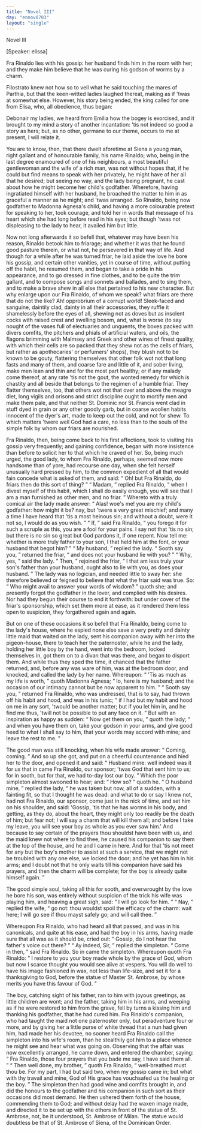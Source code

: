 ```yaml
---
title: "Novel III"
day: "ennov0703"
layout: "single"
---
```

<html>
 <head>
 </head>
 <body>
  <div id="nov0703" type="novella" who="elissa">
   <head>
    Novel III
   </head>
   <p>
    [Speaker: elissa]
   </p>
   <argument>
    <p>
     <milestone id="p07030001"/>
     <!--(i)-->
     Fra Rinaldo lies with his gossip: her
	husband finds him in the room with her; and they make him believe that he was curing his
	godson of worms by a charm.
     <!--(/i)-->
    </p>
   </argument>
   <div3 type="commentary" who="author">
    <p>
     <milestone id="p07030002"/>
     <!--(sc)-->
     Filostrato
     <!--(/sc)-->
     knew not how so to veil what he said touching the mares of Parthia, but that the
	keen-witted ladies laughed thereat, making as if 'twas at somewhat else. However, his
	story being ended, the king called for one from Elisa, who, all obedience, thus began:
    </p>
   </div3>
   <div3 type="commentary" who="elissa">
    <p>
     <milestone id="p07030003"/>
     Debonair my ladies, we heard from Emilia how the bogey is exorcised, and it
	brought to my mind a story of another incantation: 'tis not indeed so good a story as
	hers; but, as no other,
	germane to our theme, occurs to me at present, I will relate it.
    </p>
   </div3>
   <p>
    <milestone id="p07030004"/>
    You are to know,
then, that there dwelt aforetime at Siena a young man, right gallant and of honourable
family, his name Rinaldo; who, being in the last degree enamoured of one of his
neighbours, a most beautiful gentlewoman and the wife of a rich man, was not without hopes
that, if he could but find means to speak with her privately, he might have of her all
that he desired; but seeing no way, and the lady being pregnant, he cast about
how he might become her child's godfather. Wherefore, having ingratiated himself with her
husband, he broached the matter to him in as graceful a manner as he might; and 'twas
arranged.
    <milestone id="p07030005"/>
    So Rinaldo, being now godfather to Madonna Agnesa's child, and having
a more colourable pretext for speaking to her, took courage, and told her in words that
message of his heart which she had long before read in his eyes; but though 'twas not
displeasing to the lady to hear, it availed him but little.
   </p>
   <p>
    <milestone id="p07030006"/>
    Now not long afterwards
it so befell that, whatever may have been his reason, Rinaldo betook him to friarage; and
whether it
    <pb n="125"/>
    was that he found good pasture therein, or what not, he persevered
in that way of life.
    <milestone id="p07030007"/>
    And though for a while after he was turned friar, he laid
aside the love he bore his gossip, and certain other vanities, yet in course of time,
without putting off the habit, he resumed them, and began to take a pride in his
appearance, and to go dressed in fine clothes, and to be quite the trim gallant, and to
compose songs and sonnets and ballades, and to sing them, and to make a brave shew in all
else that pertained to his new character.
    <milestone id="p07030008"/>
    But why enlarge upon our Fra
Rinaldo, of whom we speak?  what friars are there that do not the like? Ah! opprobrium of
a corrupt
world!
    <milestone id="p07030009"/>
    Sleek-faced and sanguine, daintily clad, dainty in all their
accessories, they ruffle it shamelessly before the eyes of all, shewing
not as doves but as insolent cocks with raised crest and swelling bosom,
    <milestone id="p07030010"/>
    and,
what is worse (to say nought of the vases full of electuaries and unguents, the boxes
packed with divers comfits, the pitchers and phials of artificial waters, and oils, the
flagons brimming with Malmsey and Greek and other wines of finest quality, with which
their cells are so packed that they shew not as the cells of friars, but rather as
apothecaries' or perfumers' shops), they blush not to be known to be gouty, flattering
themselves that other folk wot not that long fasts and many of them, and coarse fare and
little of it, and sober living, make men lean and thin and for the most part healthy;
    <milestone id="p07030011"/>
    or if any malady come thereof, at any rate 'tis not the gout, the wonted remedy
for which is chastity and all beside that
belongs to the regimen of a humble friar.
    <milestone id="p07030012"/>
    They flatter themselves, too, that
others wot not that over and above the meagre diet, long vigils and orisons and strict
discipline ought to mortify men and make them pale, and that neither St. Dominic nor
St. Francis went clad in stuff dyed in grain or any other goodly garb, but in coarse
woollen habits innocent of the dyer's art, made to keep out the cold, and not for shew. To
which matters 'twere well God had a care, no less than to the souls of the simple folk by
whom our friars are nourished.
   </p>
   <p>
    <milestone id="p07030013"/>
    Fra Rinaldo, then, being come back to his first
affections, took to visiting his gossip very frequently; and gaining confidence, began
with more insistence than before to solicit her to that which he craved of
her.
    <milestone id="p07030014"/>
    So, being much urged, the good lady, to whom Fra Rinaldo, perhaps, seemed
now more handsome than of yore, had
    <pb n="126"/>
    recourse one day, when she felt herself unusually hard pressed by him, to the
common expedient of all that would fain concede what is asked of them, and said:
    <q direct="unspecified">
     Oh!
but Fra Rinaldo, do friars then do this sort of thing?
    </q>
    <milestone id="p07030015"/>
    <q direct="unspecified">
     Madam,
    </q>
    replied Fra Rinaldo,
    <q direct="unspecified">
     when I divest myself of this habit, which I shall do easily
enough, you will see that I am a man furnished as other men, and no friar.
    </q>
    <milestone id="p07030016"/>
    Whereto with a truly comical air the lady made answer:
    <q direct="unspecified">
     Alas! woe's me!  you
are my child's godfather: how might it be? nay, but 'twere a very great mischief; and many
a time I have heard that 'tis a most heinous sin; and without a doubt, were it not so, I
would do as you wish.
    </q>
    <milestone id="p07030017"/>
    <q direct="unspecified">
     If,
    </q>
    said Fra Rinaldo,
    <q direct="unspecified">
     you forego it for
such a scruple as this, you are a fool for your pains. I say not that 'tis no sin; but
there is no sin so great but God pardons it, if one repent. Now tell me: whether is more
truly father to your son, I that held him at the font, or your husband that begot him?
    </q>
    <milestone id="p07030018"/>
    <q direct="unspecified">
     My husband,
    </q>
    replied the lady.
    <milestone id="p07030019"/>
    <q direct="unspecified">
     Sooth say you,
    </q>
    returned
the friar,
    <q direct="unspecified">
     and does not your husband lie with you?
    </q>
    <milestone id="p07030020"/>
    <q direct="unspecified">
     Why, yes,
    </q>
    said
the lady.
    <milestone id="p07030021"/>
    <q direct="unspecified">
     Then,
    </q>
    rejoined the friar,
    <q direct="unspecified">
     I that am less truly your son's
father than your husband, ought also to lie with you, as does your husband.
    </q>
    <milestone id="p07030022"/>
    The lady was no logician, and needed little to sway her: she therefore believed
or feigned to believe that what the friar said was true. So:
    <q direct="unspecified">
     Who might avail to answer
your words of wisdom?
    </q>
    quoth she; and presently forgot the godfather in the lover, and
complied with
his desires. Nor had they begun their course to end it forthwith: but under cover of the
friar's sponsorship, which set them more at ease, as it rendered them less open to
suspicion, they forgathered again and again.
   </p>
   <p>
    <milestone id="p07030023"/>
    But on one of these occasions it so
befell that Fra Rinaldo, being come to the lady's house, where he espied none else save a
very
pretty and dainty little maid that waited on the lady, sent his companion
away with her into the pigeon-house, there to teach her the paternoster, while he and the
lady, holding her little boy by the hand, went into the bedroom, locked themselves in, got
them on to a divan that was there, and began to disport them.
    <milestone id="p07030024"/>
    And while thus
they sped the time, it chanced that the father returned, and, before any was ware of him,
was at the bedroom door, and knocked, and called the lady by her
name.
    <milestone id="p07030025"/>
    Whereupon:
    <q direct="unspecified">
     'Tis as much as my life is worth,
    </q>
    quoth Madonna Agnesa;
    <q direct="unspecified">
     lo, here is my husband; and
     <pb n="127"/>
     the occasion of our intimacy cannot but be now
apparent to him.
    </q>
    <milestone id="p07030026"/>
    <q direct="unspecified">
     Sooth say you,
    </q>
    returned Fra Rinaldo, who was
undressed, that is to say, had thrown off his habit and hood, and was in his tunic;
    <q direct="unspecified">
     if
I had but my habit and hood on me in any sort, 'twould be another matter; but if you let
him in, and he find me thus, 'twill not be possible to put any face on it.
    </q>
    <milestone id="p07030027"/>
    But with an inspiration as happy as sudden:
    <q direct="unspecified">
     Now get them on you,
    </q>
    quoth
the lady;
    <q direct="unspecified">
     and when you have them on, take your godson in your arms, and give good heed
to what I shall say to him, that your words may accord with mine; and leave the rest to
me.
    </q>
   </p>
   <p>
    <milestone id="p07030028"/>
    The good man was still knocking, when his wife made answer:
    <q direct="unspecified">
     Coming, coming.
    </q>
    And so up she got, and put on a cheerful
countenance and hied her to the door, and opened it and said:
    <q direct="unspecified">
     Husband mine: well indeed
was it for us that in came Fra Rinaldo, our sponsor; 'twas God that sent him to us; for in
sooth, but for that, we had to-day lost our boy.
    </q>
    <milestone id="p07030029"/>
    Which the poor simpleton
almost swooned to hear; and:
    <q direct="unspecified">
     How so?
    </q>
    quoth he.
    <milestone id="p07030030"/>
    <q direct="unspecified">
     O husband mine,
    </q>
    replied the lady,
    <q direct="unspecified">
     he was taken but now, all of a sudden, with a fainting fit, so that I
thought he was dead: and what to do or say I knew not, had not Fra Rinaldo, our sponsor,
come just in the nick of time, and set him on his shoulder, and said: 'Gossip, 'tis that
he has worms in his body, and getting, as they do, about the heart, they might only too
readily be the death of him; but fear not; I will say a charm that will kill them all; and
before I take my leave, you will see your boy as whole as you ever saw him.'
     <milestone id="p07030031"/>
     And because to say certain of the prayers thou shouldst have been with us, and
the maid
knew not where to find thee, he caused his companion to say them at the top of the house,
and he and I came in here.
     <milestone id="p07030032"/>
     And for that 'tis not meet for any but the boy's
mother to assist at such a service, that we might not be troubled with any one else, we
locked the door; and he yet has him in his arms; and I doubt not that he only waits till
his companion have said his prayers, and then the charm will be complete; for the boy is
already quite himself again.
    </q>
   </p>
   <p>
    <milestone id="p07030033"/>
    The good simple soul, taking all this for sooth,
and overwrought by the love he bore his son, was entirely without suspicion of the trick
his wife was playing him, and heaving a great sigh, said:
    <q direct="unspecified">
     I will go look for him.
    </q>
    <milestone id="p07030034"/>
    <q direct="unspecified">
     Nay,
    </q>
    replied the wife,
    <q direct="unspecified">
     go not: thou
     <pb n="128"/>
     wouldst spoil the
efficacy of the charm: wait here; I will go see if thou mayst safely go; and will call
thee.
    </q>
   </p>
   <p>
    <milestone id="p07030035"/>
    Whereupon Fra Rinaldo, who had heard all that passed, and was in his
canonicals, and quite at his ease, and had the boy in his arms, having made sure that all
was as it should be, cried out:
    <q direct="unspecified">
     Gossip, do I not hear the father's voice out there?
    </q>
    <milestone id="p07030036"/>
    <q direct="unspecified">
     Ay indeed, Sir,
    </q>
    replied the simpleton.
    <milestone/>
    <q direct="unspecified">
     Come in then,
    </q>
    said Fra Rinaldo. So in came the simpleton. Whereupon quoth Fra Rinaldo:
    <q direct="unspecified">
     I restore to
you your boy made whole by the grace of God, whom but now I scarce thought you would see
alive at vespers. You will do well to have his image fashioned in wax, not less than
life-size, and set it for a thanksgiving to God, before the statue of Master St. Ambrose,
by whose merits you have this favour of God.
    </q>
   </p>
   <p>
    <milestone id="p07030037"/>
    The boy, catching sight of his
father, ran to him with joyous greetings, as little children are wont; and the father,
taking him in his arms, and weeping as if he were restored to him from the grave,
fell by turns a kissing him and thanking his godfather, that he had cured
him.
    <milestone id="p07030038"/>
    Fra Rinaldo's companion, who had taught the maid not one paternoster only,
but peradventure four or more, and by giving her a little purse of white thread that a nun
had given him, had made her his devotee, no sooner heard Fra Rinaldo call the simpleton
into his wife's room, than he stealthily got him to a place whence he might see and hear
what was going on. Observing that the affair was now excellently arranged, he came down,
and entered the chamber, saying:
    <q direct="unspecified">
     Fra Rinaldo, those four prayers that you bade me say,
I have said them all.
    </q>
    <milestone id="p07030039"/>
    <q direct="unspecified">
     Then well done, my brother,
    </q>
    quoth Fra Rinaldo,
    <q direct="unspecified">
     well-breathed must thou be. For my part, I had but said two, when my gossip came in;
but what with thy
travail and mine, God of His grace has vouchsafed us the healing or the boy.
    </q>
    <milestone id="p07030040"/>
    The simpleton then had good wine and comfits brought in, and did the honours to
the godfather and his companion in such sort as their occasions did most demand. He then
ushered them forth of the house, commending them to God; and without delay had the waxen
image made, and directed it to be set up with the others in front of the statue of St.
Ambrose, not, be it understood, St. Ambrose of Milan.
    <note>
     The statue would doubtless be
that of St.  Ambrose of Siena, of the Dominican Order.
    </note>
   </p>
  </div>
 </body>
</html>